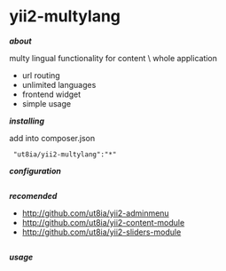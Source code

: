 # yii2-multylang
***about***

multy lingual functionality for content \ whole application
- url routing
- unlimited languages
- frontend widget
- simple usage

***installing***

add into composer.json
~~~
 "ut8ia/yii2-multylang":"*"
 ~~~
 
 ***configuration***
 

 ~~~

 ~~~

 ***recomended***
 
 - http://github.com/ut8ia/yii2-adminmenu
 - http://github.com/ut8ia/yii2-content-module
 - http://github.com/ut8ia/yii2-sliders-module
 
 ~~~

 ~~~
 
 
 
 ***usage***

 ~~~

 ~~~
